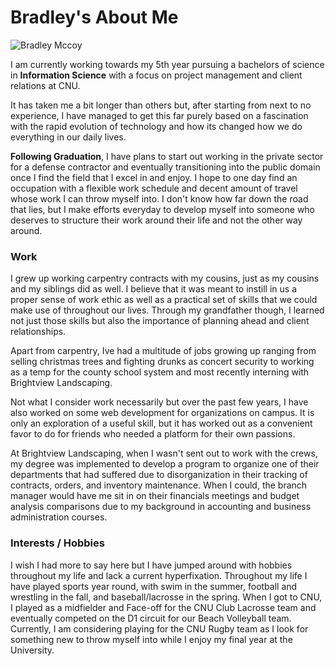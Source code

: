 # Bradley's About Me

![Bradley Mccoy](https://thebradmccoy.github.io/ENGL-350-Blog/images/IMG_4478.png)

I am currently working towards my 5th year pursuing a bachelors of science in **Information Science** with a focus on project management and client relations at CNU. 

It has taken me a bit longer than others but, after starting from next to no experience, I have managed to get this far purely based on a fascination with the rapid evolution of technology and how its changed how we do everything in our daily lives.

**Following Graduation**, I have plans to start out working in the private sector for a defense contractor and eventually transitioning into the public domain once I find the field that I excel in and enjoy. I hope to one day find an occupation with a flexible work schedule and decent amount of travel whose work I can throw myself into. I don't know how far down the road that lies, but I make efforts everyday to develop myself into someone who deserves to structure their work around their life and not the other way around.

### Work
I grew up working carpentry contracts with my cousins, just as my cousins and my siblings did as well. I believe that it was meant to instill in us a proper sense of work ethic as well as a practical set of skills that we could make use of throughout our lives. Through my grandfather though, I learned not just those skills but also the importance of planning ahead and client relationships. 


Apart from carpentry, Ive had a multitude of jobs growing up ranging from selling christmas trees and fighting drunks as concert security to working as a temp for the county school system and most recently interning with Brightview Landscaping. 


Not what I consider work necessarily but over the past few years, I have also worked on some web development for organizations on campus. It is only an exploration of a useful skill, but it has worked out as a convenient favor to do for friends who needed a platform for their own passions.


At Brightview Landscaping, when I wasn't sent out to work with the crews, my degree was implemented to develop a program to organize one of their departments that had suffered due to disorganization in their tracking of contracts, orders, and inventory maintenance. When I could, the branch manager would have me sit in on their financials meetings and budget analysis comparisons due to my background in accounting and business administration courses.



### Interests / Hobbies
I wish I had more to say here but I have jumped around with hobbies throughout my life and lack a current hyperfixation. Throughout my life I have played sports year round, with swim in the summer, football and wrestling in the fall, and baseball/lacrosse in the spring. When I got to CNU, I played as a midfielder and Face-off for the CNU Club Lacrosse team and eventually competed on the D1 circuit for our Beach Volleyball team.  Currently, I am considering playing for the CNU Rugby team as I look for something new to throw myself into while I enjoy my final year at the University.
